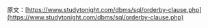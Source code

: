 原文：[https://www.studytonight.com/dbms/sql/orderby-clause.php](https://www.studytonight.com/dbms/sql/orderby-clause.php)